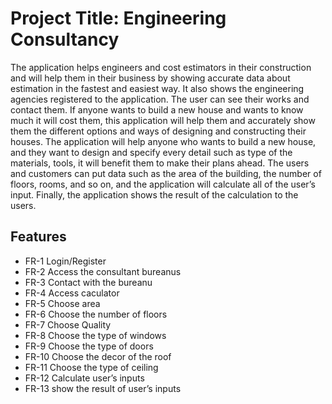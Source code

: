 # Project Title:  Engineering Consultancy



The application helps engineers and cost estimators in their construction and will help them in their business by showing accurate data about estimation in the fastest and easiest way. It also shows the engineering agencies registered to the application. The user can see their works and contact them. If anyone wants to build a new house and wants to know much it will cost them, this application will help them and accurately show them the different options and ways of designing and constructing their houses. The application will help anyone who wants to build a new house, and they want to design and specify every detail such as type of the materials, tools, it will benefit them to make their plans ahead. The users and customers can put data such as the area of the building, the number of floors, rooms, and so on, and the application will calculate all of the user’s input. Finally, the application shows the result of the calculation to the users.





## Features

- FR-1 Login/Register
- FR-2 Access the consultant bureanus 
- FR-3 Contact with the bureanu
- FR-4 Access caculator 
- FR-5 Choose area 
- FR-6 Choose the number of floors
- FR-7 Choose Quality
- FR-8 Choose the type of windows 
- FR-9 Choose the type of doors
- FR-10 Choose the decor of the roof
- FR-11 Choose the type of ceiling
- FR-12 Calculate user’s inputs
- FR-13 show the result of user’s inputs





